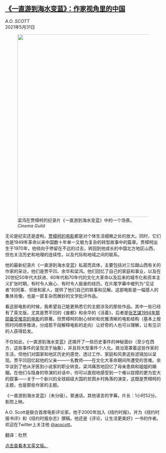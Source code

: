 <!--1622455622000-->
[《一直游到海水变蓝》：作家视角里的中国](https://cn.nytimes.com/culture/20210531/swimming-out-till-the-sea-turns-blue-review/)
------

<address>A.O. SCOTT</address><time pudate="2021-05-31 05:35:45" datetime="2021-05-31 05:35:45">2021年5月31日</time><figure class="article-span-photo"><img src="https://images.weserv.nl/?url=static01.nyt.com/images/2021/05/28/arts/27swimming1/merlin_188116923_203f4204-48db-4a65-97ef-9c639d8001c2-master1050.jpg" width="1050" height="591"><figcaption>梁鸿在贾樟柯的纪录片《一直游到海水变蓝》中的一个场景。 <cite>Cinema Guild</cite></figcaption></figure><section class="article-body"><p>无论是纪实还是虚构，<a href="https://www.nytimes.com/2015/10/05/movies/new-york-film-festival-discussing-china-and-filmmaking-with-jia-zhangke-director-of-mountains-may-depart.html">贾樟柯的电影</a>都是对个体生活细微之处的放大。同时，它们也是1949年革命以来中国数十年单一又极为复杂的转型故事中的篇章。贾樟柯出生于1970年，他倾向于停留在不远的过去，转回到他成长的中国北方地区山西，但也关注历史和地理的连续性，以及代际和地域之间的联系。</p><p>他的最新纪录片《一直游到海水变蓝》私密而具体，主要包括对三位跟山西有关的作家的采访，他们是贾平凹、余华和梁鸿。他们回忆了自己的家庭和事业，以及在20世纪50年代大跃进、60年代和70年代的文化大革命以及后来的城市化和资本主义扩张时期，有时令人揪心、有时令人振奋的经历。在片尾字幕中被列为“见证者”的同事、邻居和家人，提供了他们自己的轶事和见解。这部电影是一幅感人的集体肖像，也是一部复杂而微妙的文学批评作品。</p><p>看这部电影的时候，我希望自己能更熟悉它的主题涉及的那些作品。其中一些已经有了英文版，尤其是贾平凹的《废都》和余华的《活着》，后者是<a href="https://www.nytimes.com/1994/11/18/movies/film-review-zhang-yimou-s-to-live.html">张艺谋1994年那部备受推崇的电影</a>的原著。但贾樟柯的耐心倾听和优雅清晰的电影结构（基本上按照时间顺序推进，分成若干段解释电影的走向）让好奇的人也可以理解，让有见识的人获得启发。</p><p>不仅如此，《一直游到海水变蓝》还揭开了一些历史事件的神秘面纱（至少在西方，这些事件的呈现流于抽象），并且将大型事件个人化。政治笼罩着这些作家的生活，但他们对国家和地区历史的感觉，透过工作、家庭和风景这些滤镜加以呈现。贾平凹回忆起他的父亲——一名教师——在文化大革命期间所遭受的苦难。余华谈到了他从牙医到小说家的职业转变。梁鸿痛苦地回忆了母亲患病和姐姐的婚姻。在他们与隐身的导演的对话中，你可以直观地感受到一个难以捉摸的更为宏大的叙事——关于一个新兴的全球超级大国的贫困乡村角落的演变，这既是贾樟柯的主题，也是那些作家的主题。</p><p>《一直游到海水变蓝》（未分级）。普通话，其他语言的字幕。片长：1小时52分。影院上映。</p></section><footer class="author-info"><p>A.O. Scott是联合首席电影评论家。他于2000年加入《纽约时报》，并为《纽约时报书评》和《纽约时报杂志》撰稿。他还是《评论，让生活更美好》一书的作者。欢迎在Twitter上关注他 <a rel="nofollow" target="_blank" href="https://twitter.com/aoscott">@aoscott</a>。</p><p>翻译：杜然</p><p><a rel="nofollow" target="_blank" href="https://www.nytimes.com/2021/05/27/movies/swimming-out-till-the-sea-turns-blue-review.html">点击查看本文英文版。</a></p></footer>
